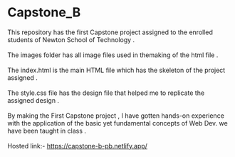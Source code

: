 # Capstone_B
This repository has the first Capstone project assigned to the enrolled students of Newton School of Technology .<br><br>
The images folder has all image files used in themaking of the html file .<br><br>
The index.html is the main HTML file which has the skeleton of the project assigned .<br><br>
The style.css file has the design file that helped me to replicate the assigned design . <br><br>
By making the First Capstone project , I have gotten hands-on experience with the application of the basic yet fundamental concepts of Web Dev. we have been taught in class . <br><br>
Hosted link:- https://capstone-b-pb.netlify.app/
